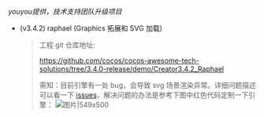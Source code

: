 *youyou提供，技术支持团队升级项目*

* (v3.4.2) raphael (Graphics 拓展和 SVG 加载)

  > 工程 git 仓库地址: 
  >
  > https://github.com/cocos/cocos-awesome-tech-solutions/tree/3.4.0-release/demo/Creator3.4.2_Raphael
  >
  > 需知：目前引擎有一处 bug，会导致 svg 场景渲染异常。详细问题描述可以看一下 [issues](https://github.com/cocos/cocos-engine/issues/10900)，解决问题的办法是参考下图中红色代码定制一下引擎：
![图片|549x500](https://forum.cocos.org/uploads/default/original/3X/7/3/7324f0b63f08a3d99ce3cc5b08360908fa541414.png) 
